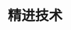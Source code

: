 ---
home: true
layout: home
title: 精进技术
description: 学习、分享、精进技术，分享前端开发中遇到的坑和经验。
titleTemplate: Don't pretend to do sth.

hero:
  name: 前端精进
  text: Don't pretend to do sth.
  tagline: 学习、分享技术，分享前端开发中遇到的坑和经验。
  image:
    src: https://www.wenreq.site/utils/images/ecosystem-vite4.png
    alt: Vite
  actions:
    - theme: brand
      text: 开始
      link: /technology/index
    - theme: alt
      text: 访问github
      link: https://github.com/WenReq/
features:
  - icon: 📝
    title: 精进技术
    details: 几个技术大类的知识点和对应实践的总结，JavaScript、Css、Vue、工程化、网络、编译等技术方面的学习和总结。
  - icon: 💯
    title: 面试专栏
    details: 解一些面试题或算法题，加深对知识点的理解。真实公司面试题和解答。
  - icon: 📓
    title: 我的文章
    details: 输出一些优质类文章，给每个学习阶段做总结性的文章。
---